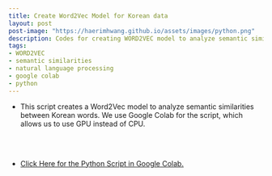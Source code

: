 ```yaml
---
title: Create Word2Vec Model for Korean data
layout: post
post-image: "https://haerimhwang.github.io/assets/images/python.png"
description: Codes for creating WORD2VEC model to analyze semantic similarities between Korean words
tags:
- WORD2VEC 
- semantic similarities
- natural language processing
- google colab
- python
---
```


* This script creates a Word2Vec model to analyze semantic similarities between Korean words. We use Google Colab for the script, which allows us to use GPU instead of CPU.  
<br>
<br>

* [Click Here for the Python Script in Google Colab.](https://colab.research.google.com/drive/1eRXr3Y5ILYKqfNuouozNHVSceoCn5164?usp=sharing)

    
